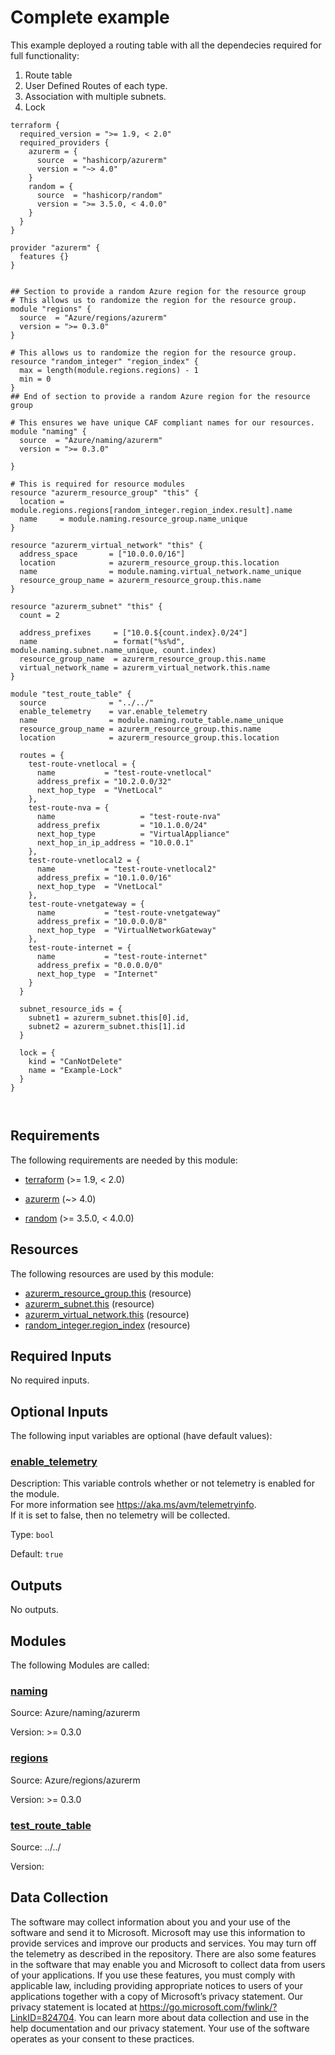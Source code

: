 <!-- BEGIN_TF_DOCS -->
# Complete example

This example deployed a routing table with all the dependecies required for full functionality:
1. Route table
2. User Defined Routes of each type.
3. Association with multiple subnets.
4. Lock

```hcl
terraform {
  required_version = ">= 1.9, < 2.0"
  required_providers {
    azurerm = {
      source  = "hashicorp/azurerm"
      version = "~> 4.0"
    }
    random = {
      source  = "hashicorp/random"
      version = ">= 3.5.0, < 4.0.0"
    }
  }
}

provider "azurerm" {
  features {}
}


## Section to provide a random Azure region for the resource group
# This allows us to randomize the region for the resource group.
module "regions" {
  source  = "Azure/regions/azurerm"
  version = ">= 0.3.0"
}

# This allows us to randomize the region for the resource group.
resource "random_integer" "region_index" {
  max = length(module.regions.regions) - 1
  min = 0
}
## End of section to provide a random Azure region for the resource group

# This ensures we have unique CAF compliant names for our resources.
module "naming" {
  source  = "Azure/naming/azurerm"
  version = ">= 0.3.0"

}

# This is required for resource modules
resource "azurerm_resource_group" "this" {
  location = module.regions.regions[random_integer.region_index.result].name
  name     = module.naming.resource_group.name_unique
}

resource "azurerm_virtual_network" "this" {
  address_space       = ["10.0.0.0/16"]
  location            = azurerm_resource_group.this.location
  name                = module.naming.virtual_network.name_unique
  resource_group_name = azurerm_resource_group.this.name
}

resource "azurerm_subnet" "this" {
  count = 2

  address_prefixes     = ["10.0.${count.index}.0/24"]
  name                 = format("%s%d", module.naming.subnet.name_unique, count.index)
  resource_group_name  = azurerm_resource_group.this.name
  virtual_network_name = azurerm_virtual_network.this.name
}

module "test_route_table" {
  source              = "../../"
  enable_telemetry    = var.enable_telemetry
  name                = module.naming.route_table.name_unique
  resource_group_name = azurerm_resource_group.this.name
  location            = azurerm_resource_group.this.location

  routes = {
    test-route-vnetlocal = {
      name           = "test-route-vnetlocal"
      address_prefix = "10.2.0.0/32"
      next_hop_type  = "VnetLocal"
    },
    test-route-nva = {
      name                   = "test-route-nva"
      address_prefix         = "10.1.0.0/24"
      next_hop_type          = "VirtualAppliance"
      next_hop_in_ip_address = "10.0.0.1"
    },
    test-route-vnetlocal2 = {
      name           = "test-route-vnetlocal2"
      address_prefix = "10.1.0.0/16"
      next_hop_type  = "VnetLocal"
    },
    test-route-vnetgateway = {
      name           = "test-route-vnetgateway"
      address_prefix = "10.0.0.0/8"
      next_hop_type  = "VirtualNetworkGateway"
    },
    test-route-internet = {
      name           = "test-route-internet"
      address_prefix = "0.0.0.0/0"
      next_hop_type  = "Internet"
    }
  }

  subnet_resource_ids = {
    subnet1 = azurerm_subnet.this[0].id,
    subnet2 = azurerm_subnet.this[1].id
  }

  lock = {
    kind = "CanNotDelete"
    name = "Example-Lock"
  }
}



```

<!-- markdownlint-disable MD033 -->
## Requirements

The following requirements are needed by this module:

- <a name="requirement_terraform"></a> [terraform](#requirement\_terraform) (>= 1.9, < 2.0)

- <a name="requirement_azurerm"></a> [azurerm](#requirement\_azurerm) (~> 4.0)

- <a name="requirement_random"></a> [random](#requirement\_random) (>= 3.5.0, < 4.0.0)

## Resources

The following resources are used by this module:

- [azurerm_resource_group.this](https://registry.terraform.io/providers/hashicorp/azurerm/latest/docs/resources/resource_group) (resource)
- [azurerm_subnet.this](https://registry.terraform.io/providers/hashicorp/azurerm/latest/docs/resources/subnet) (resource)
- [azurerm_virtual_network.this](https://registry.terraform.io/providers/hashicorp/azurerm/latest/docs/resources/virtual_network) (resource)
- [random_integer.region_index](https://registry.terraform.io/providers/hashicorp/random/latest/docs/resources/integer) (resource)

<!-- markdownlint-disable MD013 -->
## Required Inputs

No required inputs.

## Optional Inputs

The following input variables are optional (have default values):

### <a name="input_enable_telemetry"></a> [enable\_telemetry](#input\_enable\_telemetry)

Description: This variable controls whether or not telemetry is enabled for the module.  
For more information see <https://aka.ms/avm/telemetryinfo>.  
If it is set to false, then no telemetry will be collected.

Type: `bool`

Default: `true`

## Outputs

No outputs.

## Modules

The following Modules are called:

### <a name="module_naming"></a> [naming](#module\_naming)

Source: Azure/naming/azurerm

Version: >= 0.3.0

### <a name="module_regions"></a> [regions](#module\_regions)

Source: Azure/regions/azurerm

Version: >= 0.3.0

### <a name="module_test_route_table"></a> [test\_route\_table](#module\_test\_route\_table)

Source: ../../

Version:

<!-- markdownlint-disable-next-line MD041 -->
## Data Collection

The software may collect information about you and your use of the software and send it to Microsoft. Microsoft may use this information to provide services and improve our products and services. You may turn off the telemetry as described in the repository. There are also some features in the software that may enable you and Microsoft to collect data from users of your applications. If you use these features, you must comply with applicable law, including providing appropriate notices to users of your applications together with a copy of Microsoft’s privacy statement. Our privacy statement is located at <https://go.microsoft.com/fwlink/?LinkID=824704>. You can learn more about data collection and use in the help documentation and our privacy statement. Your use of the software operates as your consent to these practices.
<!-- END_TF_DOCS -->